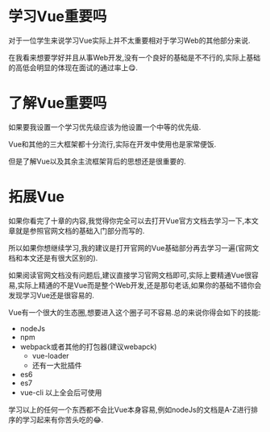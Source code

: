 # 学习Vue重要吗

对于一位学生来说学习Vue实际上并不太重要相对于学习Web的其他部分来说.

在我看来想要学好并且从事Web开发,没有一个良好的基础是不不行的,实际上基础的高低会明显的体现在面试的通过率上😋.

# 了解Vue重要吗

如果要我设置一个学习优先级应该为他设置一个中等的优先级.

Vue和其他的三大框架都十分流行,实际在开发中使用也是家常便饭.

但是了解Vue以及其余主流框架背后的思想还是很重要的.

# 拓展Vue

如果你看完了十章的内容,我觉得你完全可以去打开Vue官方文档去学习一下,本文章就是参照官网文档的基础入门部分而写的.

所以如果你想继续学习,我的建议是打开官网的Vue基础部分再去学习一遍(官网文档和本文还是有很大区别的).

如果阅读官网文档没有问题后,建议直接学习官网文档即可,实际上要精通Vue很容易,实际上精通的不是Vue而是整个Web开发,还是那句老话,如果你的基础不错你会发现学习Vue还是很容易的.

Vue有一个很大的生态圈,想要进入这个圈子可不容易.总的来说你得会如下的技能:
- nodeJs
- npm
- webpack或者其他的打包器(建议webapck)
    - vue-loader
    - 还有一大批插件
- es6
- es7
- vue-cli 以上全会后可使用

学习以上的任何一个东西都不会比Vue本身容易,例如nodeJs的文档是A-Z进行排序的学习起来有你苦头吃的😂.



